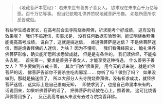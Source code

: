 > 《地藏菩萨本愿经》：
> 若未来世有善男子善女人。
> 欲求现在未来百千万亿等愿。百千万亿等事。
> 但当归依瞻礼供养赞叹地藏菩萨形像。
> 如是所愿所求悉皆成就。

有些学生或者家长，在高考前会去寺院烧香拜佛，祈求能考个好成绩，
这有没有效果呢？
&nbsp;
我们不搞迷信，实事求是，
没有任何数据实验案例，能证明烧香拜佛能提高高考成绩，
说白了，这就是搞迷信，
&nbsp;
难道佛菩萨是迷信？
不是佛菩萨迷信，而是烧香拜佛的人迷信，为啥？
因为不懂呗，
&nbsp;
我们看佛经原文，
瞻礼供养佛菩萨形像，确实能所愿所求悉皆成就，
但是是有条件的，
我们读佛经，不能掐头去尾，
&nbsp;
首先第一，要求是善男子善女人，才能享受这种待遇，
什么善男子善女人？
至少要做到五戒十善，
&nbsp;
其次“归依”很重要，
用今天的话来说，就是听佛菩萨的话，
佛菩萨告诉你不要杀生吃肉邪淫... ... 
你听了吗？做到了吗？
&nbsp;
如果没做到，那就是搞迷信了，
所以大部分人去寺院烧香拜佛，没有祈求成功，就怪佛菩萨迷信，
这实际上是自己愚痴无知，
&nbsp;
即使求到了，也是自己命里本来有的，
&nbsp;
话说回来，如果听佛菩萨的话了，
把佛菩萨的话放在心上，照着做，
这可比烧香拜佛管用多了，
&nbsp;
反正我高考前从来没有去过寺院烧香拜佛。


